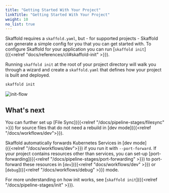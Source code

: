```yaml
---
title: "Getting Started With Your Project"
linkTitle: "Getting Started With Your Project"
weight: 10
no_list: true
---
```


Skaffold requires a `skaffold.yaml`, but - for supported projects - Skaffold can generate a simple config for you that you can get started with. To configure Skaffold for your application you can run [`skaffold init`]({{<relref "docs/references/cli#skaffold-init" >}}).

Running `skaffold init` at the root of your project directory will walk you
through a wizard and create a `skaffold.yaml` that defines how your project is
built and deployed.

```bash
skaffold init
```

![init-flow](/images/init-flow.png)

## What's next
You can further set up [File Sync]({{<relref "/docs/pipeline-stages/filesync" >}}) for source files 
that do not need a rebuild in [dev mode]({{<relref "/docs/workflows/dev">}}). 

Skaffold automatically forwards Kubernetes Services in [dev mode]({{<relref "/docs/workflows/dev">}}) if you run it with `--port-forward`. If your project contains resources other than services, you can set-up [port-forwarding]({{<relref "/docs/pipeline-stages/port-forwarding" >}})
to port-forward these resources in [`dev`]({{<relref "docs/workflows/dev" >}}) or [`debug`]({{<relref "/docs/workflows/debug" >}}) mode.


For more understanding on how init works, see [`skaffold init`]({{<relref "/docs/pipeline-stages/init" >}}).
